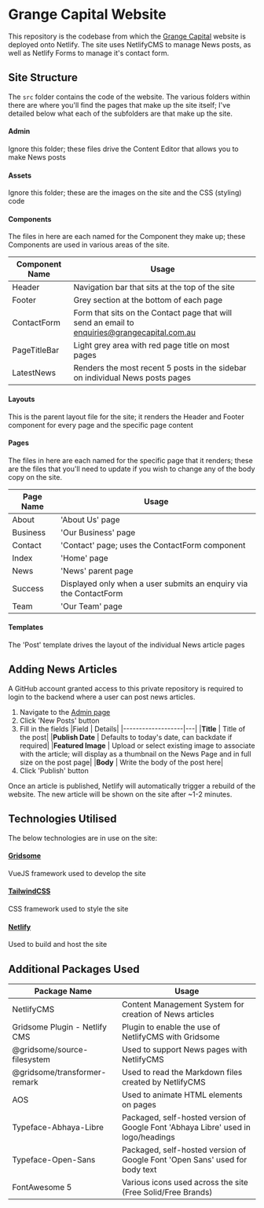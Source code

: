 # Grange Capital Website

This repository is the codebase from which the [Grange Capital](https://grangecapital.com.au) website is deployed onto Netlify. The site uses NetlifyCMS to manage News posts, as well as Netlify Forms to manage it's contact form.

## Site Structure
The `src` folder contains the code of the website. The various folders within there are where you'll find the pages that make up the site itself; I've detailed below what each of the subfolders are that make up the site.

#### Admin
Ignore this folder; these files drive the Content Editor that allows you to make News posts

#### Assets
Ignore this folder; these are the images on the site and the CSS (styling) code

#### Components
The files in here are each named for the Component they make up; these Components are used in various areas of the site.

Component Name | Usage
--- | ---
Header | Navigation bar that sits at the top of the site
Footer | Grey section at the bottom of each page
ContactForm | Form that sits on the Contact page that will send an email to enquiries@grangecapital.com.au
PageTitleBar | Light grey area with red page title on most pages
LatestNews | Renders the most recent 5 posts in the sidebar on individual News posts pages

#### Layouts
This is the parent layout file for the site; it renders the Header and Footer component for every page and the specific page content

#### Pages
The files in here are each named for the specific page that it renders; these are the files that you'll need to update if you wish to change any of the body copy on the site.

Page Name | Usage
--- | ---
About | 'About Us' page
Business | 'Our Business' page
Contact | 'Contact' page; uses the ContactForm component
Index | 'Home' page
News | 'News' parent page
Success | Displayed only when a user submits an enquiry via the ContactForm
Team | 'Our Team' page

#### Templates
The 'Post' template drives the layout of the individual News article pages

## Adding News Articles
A GitHub account granted access to this private repository is required to login to the backend where a user can post news articles.

1. Navigate to the [Admin page](https://grangecapital.com.au/admin)
2. Click 'New Posts' button
3. Fill in the fields
|Field              | Details|
|-------------------|---|
|**Title**          | Title of the post|
|**Publish Date**   | Defaults to today's date, can backdate if required|
|**Featured Image** | Upload or select existing image to associate with the article; will display as a thumbnail on the News Page and in full size on the post page|
|**Body**           | Write the body of the post here|
 4. Click 'Publish' button
 
Once an article is published, Netlify will automatically trigger a rebuild of the website. The new article will be shown on the site after ~1-2 minutes.

## Technologies Utilised
The below technologies are in use on the site:

#### [Gridsome](https://gridsome.org/)
VueJS framework used to develop the site

#### [TailwindCSS](https://tailwindcss.com/)
CSS framework used to style the site

#### [Netlify](https://netlify.com)
Used to build and host the site

## Additional Packages Used

Package Name | Usage
--- | ---
NetlifyCMS | Content Management System for creation of News articles
Gridsome Plugin - Netlify CMS | Plugin to enable the use of NetlifyCMS with Gridsome
@gridsome/source-filesystem | Used to support News pages with NetlifyCMS
@gridsome/transformer-remark | Used to read the Markdown files created by NetlifyCMS
AOS | Used to animate HTML elements on pages
Typeface-Abhaya-Libre | Packaged, self-hosted version of Google Font 'Abhaya Libre' used in logo/headings
Typeface-Open-Sans | Packaged, self-hosted version of Google Font 'Open Sans' used for body text
FontAwesome 5 | Various icons used across the site (Free Solid/Free Brands)

## 
